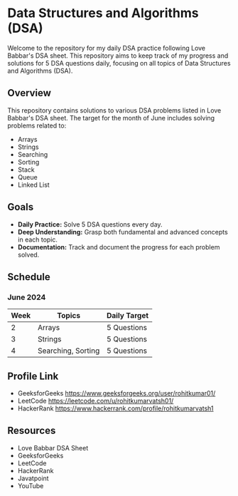# Data Structures and Algorithms (DSA)

Welcome to the repository for my daily DSA practice following Love Babbar's DSA sheet. This repository aims to keep track of my progress and solutions for 5 DSA questions daily, focusing on all topics of Data Structures and Algorithms (DSA).

## Overview

This repository contains solutions to various DSA problems listed in Love Babbar's DSA sheet. The target for the month of June includes solving problems related to:

- Arrays
- Strings
- Searching 
- Sorting
- Stack
- Queue
- Linked List

## Goals

- **Daily Practice:** Solve 5 DSA questions every day. 
- **Deep Understanding:** Grasp both fundamental and advanced concepts in each topic.
- **Documentation:** Track and document the progress for each problem solved.

## Schedule

### June 2024

| Week | Topics                     | Daily Target |
|------|----------------------------|--------------|
| 2    | Arrays                     | 5 Questions  |
| 3    | Strings                    | 5 Questions  |
| 4    | Searching, Sorting         | 5 Questions  |

## Profile Link
- GeeksforGeeks https://www.geeksforgeeks.org/user/rohitkumar01/
- LeetCode      https://leetcode.com/u/rohitkumarvatsh01/
- HackerRank    https://www.hackerrank.com/profile/rohitkumarvatsh1

## Resources
- Love Babbar DSA Sheet
- GeeksforGeeks
- LeetCode
- HackerRank
- Javatpoint
- YouTube
